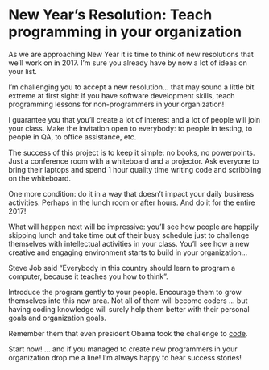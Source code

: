 New Year’s Resolution: Teach programming in your organization
=============================================================

As we are approaching New Year it is time to think of new resolutions that we’ll work on in 2017. I’m sure you already have by now a lot of ideas on your list.

I’m challenging you to accept a new resolution… that may sound a little bit extreme at first sight: if you have software development skills, teach programming lessons for non-programmers in your organization!

I guarantee you that you’ll create a lot of interest and a lot of people will join your class. Make the invitation open to everybody: to people in testing, to people in QA, to office assistance, etc.

The success of this project is to keep it simple: no books, no powerpoints. Just a conference room with a whiteboard and a projector. Ask everyone to bring their laptops and spend 1 hour quality time writing code and scribbling on the whiteboard.

One more condition: do it in a way that doesn’t impact your daily business activities. Perhaps in the lunch room or after hours. And do it for the entire 2017!

What will happen next will be impressive: you’ll see how people are happily skipping lunch and take time out of their busy schedule just to challenge themselves with intellectual activities in your class. You’ll see how a new creative and engaging environment starts to build in your organization...

Steve Job said “Everybody in this country should learn to program a computer, because it teaches you how to think”.

Introduce the program gently to your people. Encourage them to grow themselves into this new area. Not all of them will become coders … but having coding knowledge will surely help them better with their personal goals and organization goals.

Remember them that even president Obama took the challenge to [code](https://www.whitehouse.gov/blog/2014/12/10/president-obama-first-president-write-line-code).

Start now! … and if you managed to create new programmers in your organization drop me a line! I’m always happy to hear success stories!
